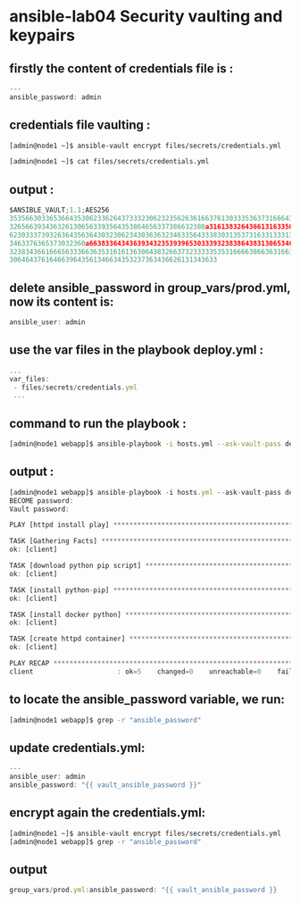 # ansible-lab04 Security vaulting and keypairs  


## firstly the content of credentials file is :

```javascript
---
ansible_password: admin
```

## credentials file vaulting :
 
``` bash
[admin@node1 ~]$ ansible-vault encrypt files/secrets/credentials.yml
```

``` bash
[admin@node1 ~]$ cat files/secrets/credentials.yml
```

## output :
```javascript
$ANSIBLE_VAULT;1.1;AES256
35356630336536643530623362643733323062323562636166376130333536373166643239353663
3265663934363261306563393564353864656337386632380a316138326436613163356561623765
62303337393263643563643032306234303636323463356433383031353731633133313562333365
3463376365373032360a663833643436393432353939653033393238386438313065346266366532
32383436616665633366363531616136306438326637323333353531666638663631663933396438
3064643761646639643561346634353237363436626131343633
```
## delete ansible_password in group_vars/prod.yml, now its content is:


```javascript
ansible_user: admin
```

## use the var files in the playbook deploy.yml :
```javascript
...
var_files:
 - files/secrets/credentials.yml
 ...
```

## command to run the playbook :
``` bash
[admin@node1 webapp]$ ansible-playbook -i hosts.yml --ask-vault-pass deploy.yml
```
## output :

```javascript
[admin@node1 webapp]$ ansible-playbook -i hosts.yml --ask-vault-pass deploy.yml 
BECOME password:
Vault password: 

PLAY [httpd install play] ******************************************************

TASK [Gathering Facts] *********************************************************
ok: [client]

TASK [download python pip script] **********************************************
ok: [client]

TASK [install python-pip] ******************************************************
ok: [client]

TASK [install docker python] ***************************************************
ok: [client]

TASK [create httpd container] **************************************************
ok: [client]

PLAY RECAP *********************************************************************
client                     : ok=5    changed=0    unreachable=0    failed=0    skipped=0    rescued=0    ignored=0   
```


## to locate the ansible_password variable, we run:

``` bash
[admin@node1 webapp]$ grep -r "ansible_password"
```

## update credentials.yml:


```javascript
---
ansible_user: admin
ansible_password: "{{ vault_ansible_password }}"
```
## encrypt again the credentials.yml:

``` bash
[admin@node1 ~]$ ansible-vault encrypt files/secrets/credentials.yml
[admin@node1 webapp]$ grep -r "ansible_password"
```

## output

```javascript
group_vars/prod.yml:ansible_password: "{{ vault_ansible_password }}
```


